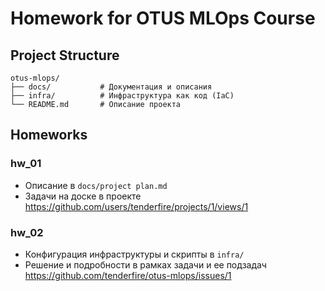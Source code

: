 # Homework for OTUS MLOps Course

## Project Structure

```
otus-mlops/
├── docs/           # Документация и описания
├── infra/          # Инфраструктура как код (IaC)
└── README.md       # Описание проекта
```

## Homeworks
### hw_01
* Описание в `docs/project plan.md`
* Задачи на доске в проекте https://github.com/users/tenderfire/projects/1/views/1

### hw_02
* Конфигурация инфраструктуры и скрипты в `infra/`
* Решение и подробности в рамках задачи и ее подзадач https://github.com/tenderfire/otus-mlops/issues/1
